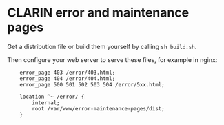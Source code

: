 # CLARIN error and maintenance pages

Get a distribution file or build them yourself by calling `sh build.sh`.

Then configure your web server to serve these files, for example in nginx:

```
	error_page 403 /error/403.html;
	error_page 404 /error/404.html;
	error_page 500 501 502 503 504 /error/5xx.html;

	location ^~ /error/ {
		internal;
		root /var/www/error-maintenance-pages/dist;
	}
```